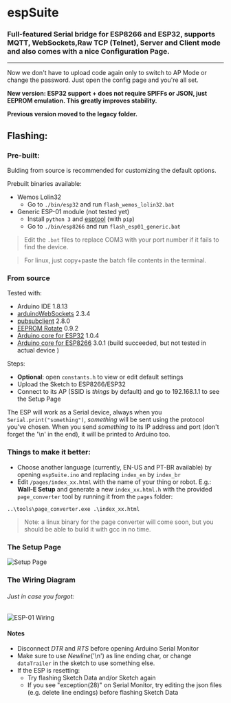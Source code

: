 # espSuite

### Full-featured Serial bridge for ESP8266 and ESP32, supports MQTT, WebSockets,Raw TCP (Telnet), Server and Client mode and also comes with a nice Configuration Page.
---
Now we don't have to upload code again only to switch to AP Mode or change the password. Just open the config page and you're all set.

**New  version: ESP32 support + does not require SPIFFs or JSON, just EEPROM emulation. This greatly improves stability.**

**Previous version moved to the legacy folder.**


## Flashing:

### Pre-built:
Bulding from source is recommended for customizing the default options. 

Prebuilt binaries available:
* Wemos Lolin32 
  * Go to `./bin/esp32` and run `flash_wemos_lolin32.bat` 
* Generic ESP-01 module (not tested yet)
  * Install `python 3` and [esptool](https://github.com/espressif/esptool) (with `pip`)
  * Go to `./bin/esp8266` and run `flash_esp01_generic.bat`
> Edit the `.bat` files to replace COM3 with your port number if it fails to find the device. 

> For linux, just copy+paste the batch file contents in the terminal.
### From source
Tested with: 
* Arduino IDE 1.8.13
* [arduinoWebSockets](https://github.com/Links2004/arduinoWebSockets) 2.3.4 
* [pubsubclient](https://github.com/knolleary/pubsubclient) 2.8.0
* [EEPROM Rotate](https://github.com/xoseperez/eeprom_rotate) 0.9.2
* [Arduino core for ESP32](https://github.com/espressif/arduino-esp32) 1.0.4
* [Arduino core for ESP8266](https://github.com/esp8266/Arduino) 3.0.1 (build succeeded, but not tested in actual device )

Steps:
* **Optional**: open `constants.h` to view or edit default settings
* Upload the Sketch to ESP8266/ESP32
* Connect to its AP (SSID is *things* by default) and go to 192.168.1.1 to see the Setup Page

The ESP will work as a Serial device, always when you `Serial.print("something")`, *something* will be sent using the protocol you've chosen. When you send *something* to its IP address and port (don't forget the '\n' in the end), it will be printed to Arduino too.

### Things to make it better:
* Choose another language (currently, EN-US and PT-BR available) by opening `espSuite.ino` and replacing `index_en` by `index_br`
* Edit `/pages/index_xx.html` with the name of your thing or robot. E.g.: **Wall-E Setup** and generate a new `index_xx.html.h` with the provided `page_converter` tool by running it from the `pages` folder:
```
..\tools\page_converter.exe .\index_xx.html
```
> Note: a linux binary for the page converter will come soon, but you should be able to build it with gcc in no time.

### The Setup Page
![Setup Page](https://raw.githubusercontent.com/Vitorbnc/espSuite/master/media/config_page.png)


### The Wiring Diagram
###### Just in case you forgot:
![ESP-01 Wiring](https://raw.githubusercontent.com/Vitorbnc/espSuite/master/media/esp-01_wiring.png)

#### Notes
* Disconnect *DTR* and *RTS* before opening Arduino Serial Monitor
* Make sure to use *Newline*('\n') as line ending char, or change `dataTrailer` in the sketch to use something else.
* If the ESP is resetting:
  * Try flashing Sketch Data and/or Sketch again
  * If you see "exception(28)" on Serial Monitor, try editing the json files (e.g. delete line endings) before flashing Sketch Data
